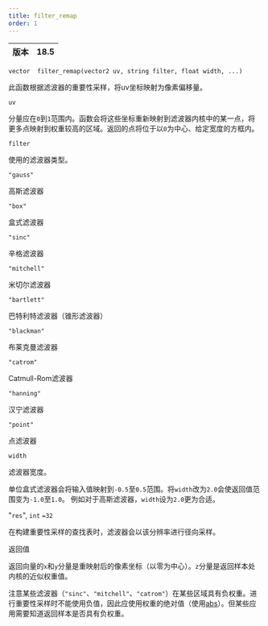```yaml
---
title: filter_remap
order: 1
---
```

| 版本 | 18.5 |
| --- | --- |

`vector  filter_remap(vector2 uv, string filter, float width, ...)`

此函数根据滤波器的重要性采样，将uv坐标映射为像素偏移量。

`uv`

分量应在`0`到`1`范围内。函数会将这些坐标重新映射到滤波器内核中的某一点，将更多点映射到权重较高的区域。返回的点将位于以`0`为中心、给定宽度的方框内。

`filter`

使用的滤波器类型。

`"gauss"`

高斯滤波器

`"box"`

盒式滤波器

`"sinc"`

辛格滤波器

`"mitchell"`

米切尔滤波器

`"bartlett"`

巴特利特滤波器（锥形滤波器）

`"blackman"`

布莱克曼滤波器

`"catrom"`

Catmull-Rom滤波器

`"hanning"`

汉宁滤波器

`"point"`

点滤波器

`width`

滤波器宽度。

单位盒式滤波器会将输入值映射到`-0.5`至`0.5`范围。将`width`改为`2.0`会使返回值范围变为`-1.0`至`1.0`。
例如对于高斯滤波器，`width`设为`2.0`更为合适。

"`res`",
`int`
`=32`

在构建重要性采样的查找表时，滤波器会以该分辨率进行径向采样。

返回值

返回向量的`x`和`y`分量是重映射后的像素坐标（以零为中心）。`z`分量是返回样本处内核的近似权重值。

注意某些滤波器（`"sinc"`、`"mitchell"`、`"catrom"`）在某些区域具有负权重。进行重要性采样时不能使用负值，因此应使用权重的绝对值（使用[abs](../math/abs "返回参数的绝对值")）。但某些应用需要知道返回样本是否具有负权重。
